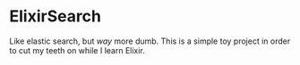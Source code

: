 # ElixirSearch

Like elastic search, but _way_ more dumb. This is a simple toy project in order to cut my
teeth on while I learn Elixir.


